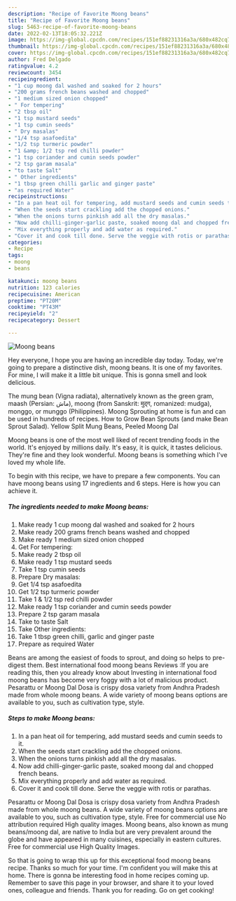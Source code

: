 ```yaml
---
description: "Recipe of Favorite Moong beans"
title: "Recipe of Favorite Moong beans"
slug: 5463-recipe-of-favorite-moong-beans
date: 2022-02-13T18:05:32.221Z
image: https://img-global.cpcdn.com/recipes/151ef88231316a3a/680x482cq70/moong-beans-recipe-main-photo.jpg
thumbnail: https://img-global.cpcdn.com/recipes/151ef88231316a3a/680x482cq70/moong-beans-recipe-main-photo.jpg
cover: https://img-global.cpcdn.com/recipes/151ef88231316a3a/680x482cq70/moong-beans-recipe-main-photo.jpg
author: Fred Delgado
ratingvalue: 4.2
reviewcount: 3454
recipeingredient:
- "1 cup moong dal washed and soaked for 2 hours"
- "200 grams french beans washed and chopped"
- "1 medium sized onion chopped"
- " For tempering"
- "2 tbsp oil"
- "1 tsp mustard seeds"
- "1 tsp cumin seeds"
- " Dry masalas"
- "1/4 tsp asafoedita"
- "1/2 tsp turmeric powder"
- "1 &amp; 1/2 tsp red chilli powder"
- "1 tsp coriander and cumin seeds powder"
- "2 tsp garam masala"
- "to taste Salt"
- " Other ingredients"
- "1 tbsp green chilli garlic and ginger paste"
- "as required Water"
recipeinstructions:
- "In a pan heat oil for tempering, add mustard seeds and cumin seeds to it."
- "When the seeds start crackling add the chopped onions."
- "When the onions turns pinkish add all the dry masalas."
- "Now add chilli-ginger-garlic paste, soaked moong dal and chopped french beans."
- "Mix everything properly and add water as required."
- "Cover it and cook till done. Serve the veggie with rotis or parathas."
categories:
- Recipe
tags:
- moong
- beans

katakunci: moong beans 
nutrition: 123 calories
recipecuisine: American
preptime: "PT20M"
cooktime: "PT43M"
recipeyield: "2"
recipecategory: Dessert

---
```



![Moong beans](https://img-global.cpcdn.com/recipes/151ef88231316a3a/680x482cq70/moong-beans-recipe-main-photo.jpg)

Hey everyone, I hope you are having an incredible day today. Today, we're going to prepare a distinctive dish, moong beans. It is one of my favorites. For mine, I will make it a little bit unique. This is gonna smell and look delicious.

The mung bean (Vigna radiata), alternatively known as the green gram, maash (Persian: ماش‎), moong (from Sanskrit: मुद्ग, romanized: mudga), monggo, or munggo (Philippines). Moong Sprouting at home is fun and can be used in hundreds of recipes. How to Grow Bean Sprouts (and make Bean Sprout Salad). Yellow Split Mung Beans, Peeled Moong Dal

Moong beans is one of the most well liked of recent trending foods in the world. It's enjoyed by millions daily. It's easy, it is quick, it tastes delicious. They're fine and they look wonderful. Moong beans is something which I've loved my whole life.


To begin with this recipe, we have to prepare a few components. You can have moong beans using 17 ingredients and 6 steps. Here is how you can achieve it.

<!--inarticleads1-->

##### The ingredients needed to make Moong beans:

1. Make ready 1 cup moong dal washed and soaked for 2 hours
1. Make ready 200 grams french beans washed and chopped
1. Make ready 1 medium sized onion chopped
1. Get  For tempering:
1. Make ready 2 tbsp oil
1. Make ready 1 tsp mustard seeds
1. Take 1 tsp cumin seeds
1. Prepare  Dry masalas:
1. Get 1/4 tsp asafoedita
1. Get 1/2 tsp turmeric powder
1. Take 1 &amp; 1/2 tsp red chilli powder
1. Make ready 1 tsp coriander and cumin seeds powder
1. Prepare 2 tsp garam masala
1. Take to taste Salt
1. Take  Other ingredients:
1. Take 1 tbsp green chilli, garlic and ginger paste
1. Prepare as required Water


Beans are among the easiest of foods to sprout, and doing so helps to pre-digest them. Best international food moong beans Reviews :If you are reading this, then you already know about Investing in international food moong beans has become very foggy with a lot of malicious product. Pesarattu or Moong Dal Dosa is crispy dosa variety from Andhra Pradesh made from whole moong beans. A wide variety of moong beans options are available to you, such as cultivation type, style. 

<!--inarticleads2-->

##### Steps to make Moong beans:

1. In a pan heat oil for tempering, add mustard seeds and cumin seeds to it.
1. When the seeds start crackling add the chopped onions.
1. When the onions turns pinkish add all the dry masalas.
1. Now add chilli-ginger-garlic paste, soaked moong dal and chopped french beans.
1. Mix everything properly and add water as required.
1. Cover it and cook till done. Serve the veggie with rotis or parathas.


Pesarattu or Moong Dal Dosa is crispy dosa variety from Andhra Pradesh made from whole moong beans. A wide variety of moong beans options are available to you, such as cultivation type, style. Free for commercial use No attribution required High quality images. Moong beans, also known as mung beans/moong dal, are native to India but are very prevalent around the globe and have appeared in many cuisines, especially in eastern cultures. Free for commercial use High Quality Images. 

So that is going to wrap this up for this exceptional food moong beans recipe. Thanks so much for your time. I'm confident you will make this at home. There is gonna be interesting food in home recipes coming up. Remember to save this page in your browser, and share it to your loved ones, colleague and friends. Thank you for reading. Go on get cooking!
